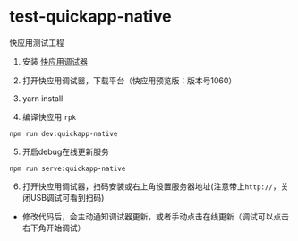 # test-quickapp-native
快应用测试工程

1. 安装 [快应用调试器](https://statres.quickapp.cn/quickapp/quickapp/201806/file/quickapp_debugger.apk)

2. 打开快应用调试器，下载平台（快应用预览版：版本号1060）

3. yarn install

4. 编译快应用 `rpk`
```
npm run dev:quickapp-native
```
5. 开启debug在线更新服务
```
npm run serve:quickapp-native
```

6. 打开快应用调试器，扫码安装或右上角设置服务器地址(注意带上`http://`，关闭USB调试可看到扫码)
- 修改代码后，会主动通知调试器更新，或者手动点击在线更新（调试可以点击右下角开始调试）
